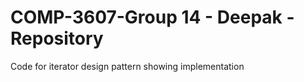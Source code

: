 # COMP-3607-Group 14 - Deepak - Repository

Code for iterator design pattern showing implementation

